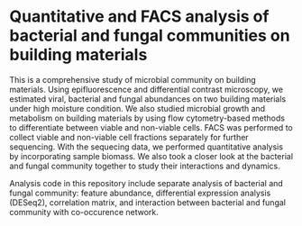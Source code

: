 # Quantitative and FACS analysis of bacterial and fungal communities on building materials

This is a comprehensive study of microbial community on building materials. Using epifluorescence and differential contrast microscopy, we estimated viral, bacterial and fungal abundances on two building materials under high moisture condition. We also studied microbial growth and metabolism on building materials by using flow cytometry-based methods to differentiate between viable and non-viable cells. FACS was performed to collect viable and non-viable cell fractions separately for further sequencing. With the sequecing data, we performed quantitative analysis by incorporating sample biomass. We also took a closer look at the bacterial and fungal community together to study their interactions and dynamics. 

Analysis code in this repository include separate analysis of bacterial and fungal community: feature abundance, differential expression analysis (DESeq2), correlation matrix, and interaction between bacterial and fungal community with co-occurence network. 

